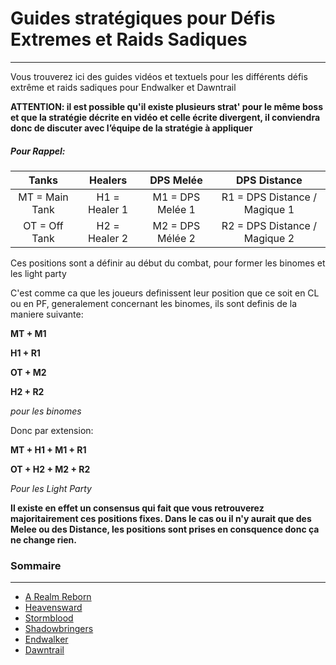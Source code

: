 # Guides stratégiques pour Défis Extremes et Raids Sadiques

---

Vous trouverez ici des guides vidéos et textuels pour les différents défis extrême et raids sadiques pour Endwalker et Dawntrail

**ATTENTION: il est possible qu'il existe plusieurs strat' pour le même boss et que la stratégie décrite en vidéo et celle écrite divergent, il conviendra donc de discuter avec l’équipe de la stratégie à appliquer**

##### Pour Rappel:

|     Tanks      |    Healers    |    DPS Melée     |         DPS Distance          |
| :------------: | :-----------: | :--------------: | :---------------------------: |
| MT = Main Tank | H1 = Healer 1 | M1 = DPS Melée 1 | R1 = DPS Distance / Magique 1 |
| OT = Off Tank  | H2 = Healer 2 | M2 = DPS Mélée 2 | R2 = DPS Distance / Magique 2 |

Ces positions sont a définir au début du combat, pour former les binomes et les light party

C'est comme ca que les joueurs definissent leur position que ce soit en CL ou en PF, generalement concernant les binomes, ils sont definis de la maniere suivante:

**MT + M1**

**H1 + R1**

**OT + M2**

**H2 + R2**

*pour les binomes*

Donc par extension:

**MT + H1 + M1 + R1**

 **OT + H2 + M2 + R2**

*Pour les Light Party*

**Il existe en effet un consensus qui fait que vous retrouverez majoritairement ces positions fixes. Dans le cas ou il n'y aurait que des Melee ou des Distance, les positions sont prises en consquence donc ça ne change rien.**


### Sommaire
---
* [A Realm Reborn](0-ARR.md)
* [Heavensward](1-HS.md)
* [Stormblood](2-SB.md)
* [Shadowbringers](3-SHB.md)
* [Endwalker](4-EW.md)
* [Dawntrail](5-DT.md)
